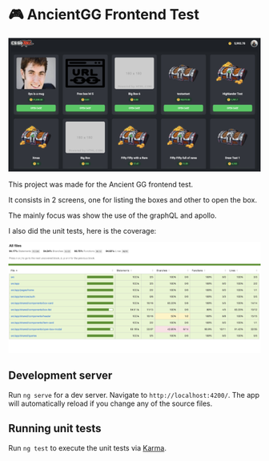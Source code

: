 # 🎮 AncientGG Frontend Test

<img src="https://github.com/lvisentin/ancientGG/blob/main/readme_imgs/home.png">

This project was made for the Ancient GG frontend test.

It consists in 2 screens, one for listing the boxes and other to open the box.

The mainly focus was show the use of the graphQL and apollo.

I also did the unit tests, here is the coverage:

<img src="https://github.com/lvisentin/ancientGG/blob/main/readme_imgs/tests.png">

## Development server

Run `ng serve` for a dev server. Navigate to `http://localhost:4200/`. The app will automatically reload if you change any of the source files.

## Running unit tests

Run `ng test` to execute the unit tests via [Karma](https://karma-runner.github.io).

